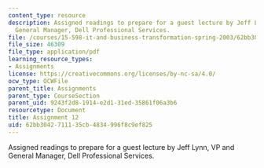 ```yaml
---
content_type: resource
description: Assigned readings to prepare for a guest lecture by Jeff Lynn, VP and
  General Manager, Dell Professional Services.
file: /courses/15-598-it-and-business-transformation-spring-2003/62bb3042711135cb4834996f8c9ef825_assignment11.pdf
file_size: 46309
file_type: application/pdf
learning_resource_types:
- Assignments
license: https://creativecommons.org/licenses/by-nc-sa/4.0/
ocw_type: OCWFile
parent_title: Assignments
parent_type: CourseSection
parent_uid: 9243f2d8-1914-e2d1-31ed-35861f06a3b6
resourcetype: Document
title: Assignment 12
uid: 62bb3042-7111-35cb-4834-996f8c9ef825
---
```

Assigned readings to prepare for a guest lecture by Jeff Lynn, VP and General Manager, Dell Professional Services.
